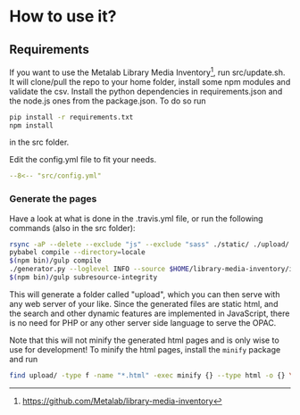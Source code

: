 # How to use it?

## Requirements
If you want to use the Metalab Library Media Inventory[^1], run src/update.sh. It will clone/pull the repo to your home folder, install some npm modules and validate the csv. Install the python dependencies in requirements.json and the node.js ones from the package.json. To do so run

``` bash
pip install -r requirements.txt
npm install
```
in the src folder.

Edit the config.yml file to fit your needs.

``` yaml
--8<-- "src/config.yml"
```

### Generate the pages

Have a look at what is done in the .travis.yml file, or run the following commands (also in the src folder):

``` bash
rsync -aP --delete --exclude "js" --exclude "sass" ./static/ ./upload/
pybabel compile --directory=locale
$(npm bin)/gulp compile
./generator.py --loglevel INFO --source $HOME/library-media-inventory/inventory.csv
$(npm bin)/gulp subresource-integrity
```

This will generate a folder called "upload", which you can then serve with any web server of your like. Since the generated files are static html, and the search and other dynamic features are implemented in JavaScript, there is no need for PHP or any other server side language to serve the OPAC.

Note that this will not minify the generated html pages and is only wise to use for development! To minify the html pages, install the `minify` package and run
``` bash
find upload/ -type f -name "*.html" -exec minify {} --type html -o {} \;
```

[^1]: <https://github.com/Metalab/library-media-inventory>
